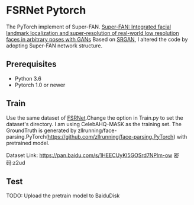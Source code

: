 # FSRNet Pytorch
The PyTorch implement of Super-FAN.
[Super-FAN: Integrated facial landmark localization and super-resolution of real-world low resolution faces in arbitrary poses with GANs](http://openaccess.thecvf.com/content_cvpr_2018/papers/Bulat_Super-FAN_Integrated_Facial_CVPR_2018_paper.pdf)
Based on [SRGAN](https://github.com/leftthomas/SRGAN), I altered the code by adopting Super-FAN network structure. 

## Prerequisites

* Python 3.6
* Pytorch 1.0 or newer

## Train

Use the same dataset of [FSRNet](https://github.com/cydiachen/FSRNET_pytorch).Change the option in Train.py to set the dataset's directory. I am using CelebAHQ-MASK as the training set. The GroundTruth is generated by zllrunning/face-parsing.PyTorch(https://github.com/zllrunning/face-parsing.PyTorch) with pretrained model.

Dataset Link: https://pan.baidu.com/s/1HEECUyKI5GOSrd7NPlm-ow  密码:z2ud

## Test

TODO:  Upload the pretrain model to BaiduDisk

